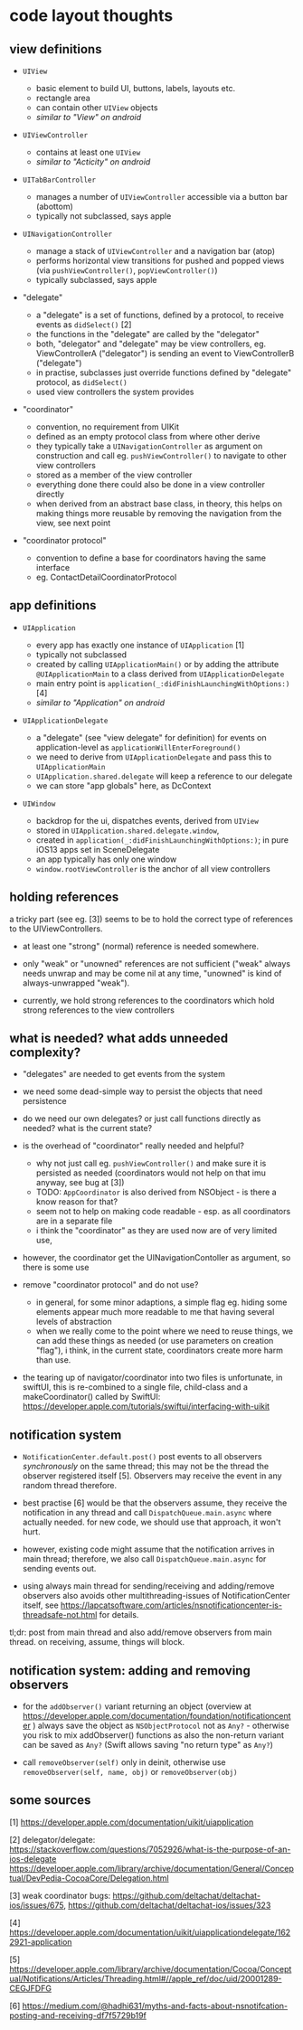 # code layout thoughts

## view definitions
  
- `UIView`
  - basic element to build UI, buttons, labels, layouts etc.
  - rectangle area
  - can contain other `UIView` objects
  - _similar to "View" on android_

- `UIViewController`
  - contains at least one `UIView`
  - _similar to "Acticity" on android_

- `UITabBarController`
  - manages a number of `UIViewController` accessible via a button bar (abottom)
  - typically not subclassed, says apple

- `UINavigationController`
  - manage a stack of `UIViewController` and a navigation bar (atop)
  - performs horizontal view transitions for pushed and popped views
    (via `pushViewController()`, `popViewController()`)
  - typically subclassed, says apple
  
- "delegate"
  - a "delegate" is a set of functions, defined by a protocol, to receive events as `didSelect()` [2]
  - the functions in the "delegate" are called by the "delegator"
  - both, "delegator" and "delegate" may be view controllers,
    eg. ViewControllerA ("delegator") is sending an event to ViewControllerB ("delegate")
  - in practise, subclasses just override functions defined by "delegate" protocol, as `didSelect()`
  - used view controllers the system provides

- "coordinator"
  - convention, no requirement from UIKit
  - defined as an empty protocol class from where other derive
  - they typically take a `UINavigationController` as argument on construction
    and call eg. `pushViewController()` to navigate to other view controllers
  - stored as a member of the view controller
  - everything done there could also be done in a view controller directly
  - when derived from an abstract base class, in theory, this helps on making things more reusable
    by removing the navigation from the view, see next point

- "coordinator protocol"
  - convention to define a base for coordinators having the same interface
  - eg. ContactDetailCoordinatorProtocol


## app definitions

- `UIApplication`
  - every app has exactly one instance of `UIApplication` [1]
  - typically not subclassed
  - created by calling `UIApplicationMain()`
    or by adding the attribute `@UIApplicationMain` to a class derived from `UIApplicationDelegate`
  - main entry point is `application(_:didFinishLaunchingWithOptions:)` [4]
  - _similar to "Application" on android_
    
- `UIApplicationDelegate`
  - a "delegate" (see "view delegate" for definition)
    for events on application-level as `applicationWillEnterForeground()`
  - we need to derive from `UIApplicationDelegate` and pass this to `UIApplicationMain`
  - `UIApplication.shared.delegate` will keep a reference to our delegate
  - we can store "app globals" here, as DcContext

- `UIWindow`
  - backdrop for the ui, dispatches events, derived from `UIView`
  - stored in `UIApplication.shared.delegate.window`,
  - created in `application(_:didFinishLaunchingWithOptions:)`;
    in pure iOS13 apps set in SceneDelegate
  - an app typically has only one window
  - `window.rootViewController` is the anchor of all view controllers


## holding references

a tricky part (see eg. [3]) seems to be to hold the correct type of references to the UIViewControllers.

- at least one "strong" (normal) reference is needed somewhere.

- only "weak" or "unowned" references are not sufficient
  ("weak" always needs unwrap and may be come nil at any time,
  "unowned" is kind of always-unwrapped "weak").

- currently, we hold strong references to the coordinators
  which hold strong references to the view controllers


## what is needed? what adds unneeded complexity?

- "delegates" are needed to get events from the system

- we need some dead-simple way to persist the objects that need persistence

- do we need our own delegates? or just call functions directly as needed?
  what is the current state?

- is the overhead of "coordinator" really needed and helpful?
  - why not just call eg. `pushViewController()` and make sure it is persisted as needed
    (coordinators would not help on that imu anyway, see bug at [3])
  - TODO: `AppCoordinator` is also derived from NSObject - is there a know reason for that?
  - seem not to help on making code readable - esp. as all coordinators are in a separate file
  - i think the "coordinator" as they are used now are of very limited use,

- however, the coordinator get the UINavigationContoller as argument, so there is some use

- remove "coordinator protocol" and do not use?
  - in general, for some minor adaptions, a simple flag eg. hiding some elements
    appear much more readable to me that having several levels of abstraction
  - when we really come to the point where we need to reuse things, 
    we can add these things as needed (or use parameters on creation "flag"),
    i think, in the current state, coordinators create more harm than use.

- the tearing up of navigator/coordinator into two files is
  unfortunate, in swiftUI, this is re-combined to a single file,
  child-class and a makeCoordinator() called by SwiftUI:
  https://developer.apple.com/tutorials/swiftui/interfacing-with-uikit


## notification system

- `NotificationCenter.default.post()`
  post events to all observers _synchronously_ on the same thread;
  this may not be the thread the observer registered itself [5].
  Observers may receive the event in any random thread therefore.

- best practise [6] would be that the observers assume,
  they receive the notification in any thread
  and call `DispatchQueue.main.async` where actually needed.
  for new code, we should use that approach, it won't hurt.

- however, existing code might assume
  that the notification arrives in main thread;
  therefore, we also call `DispatchQueue.main.async` for sending events out.

- using always main thread for sending/receiving and adding/remove observers
  also avoids other multithreading-issues of NotificationCenter itself,
  see https://lapcatsoftware.com/articles/nsnotificationcenter-is-threadsafe-not.html
  for details.

tl;dr: post from main thread and also add/remove observers from main thread.
on receiving, assume, things will block.

## notification system: adding and removing observers

- for the `addObserver()` variant returning an object
  (overview at https://developer.apple.com/documentation/foundation/notificationcenter )
  always save the object as `NSObjectProtocol` not as `Any?` -
  otherwise you risk to mix addObserver() functions as also
  the non-return variant can be saved as `Any?`
  (Swift allows saving "no return type" as `Any?`)

- call `removeObserver(self)` only in deinit,
  otherwise use `removeObserver(self, name, obj)` or `removeObserver(obj)`


## some sources

[1] https://developer.apple.com/documentation/uikit/uiapplication

[2] delegator/delegate: https://stackoverflow.com/questions/7052926/what-is-the-purpose-of-an-ios-delegate https://developer.apple.com/library/archive/documentation/General/Conceptual/DevPedia-CocoaCore/Delegation.html
  
[3] weak coordinator bugs: https://github.com/deltachat/deltachat-ios/issues/675,
https://github.com/deltachat/deltachat-ios/issues/323
  
[4] https://developer.apple.com/documentation/uikit/uiapplicationdelegate/1622921-application

[5] https://developer.apple.com/library/archive/documentation/Cocoa/Conceptual/Notifications/Articles/Threading.html#//apple_ref/doc/uid/20001289-CEGJFDFG

[6] https://medium.com/@hadhi631/myths-and-facts-about-nsnotifcation-posting-and-receiving-df7f5729b19f


